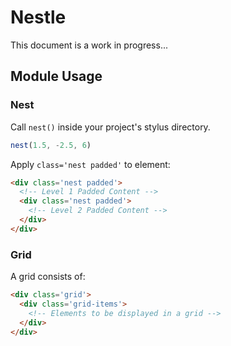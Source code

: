 Nestle
===========

This document is a work in progress...

## Module Usage

### Nest

Call `nest()` inside your project's stylus directory.
```js
nest(1.5, -2.5, 6)
```

Apply `class='nest padded'` to element:
```html
<div class='nest padded'>
  <!-- Level 1 Padded Content -->
  <div class='nest padded'>
    <!-- Level 2 Padded Content -->
  </div>
</div>
```

### Grid

A grid consists of:
```html
<div class='grid'>
  <div class='grid-items'>
    <!-- Elements to be displayed in a grid -->
  </div>
</div>
```